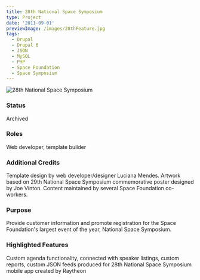 ```yaml
---
title: 28th National Space Symposium
type: Project
date: '2011-09-01'
previewImage: /images/28thFeature.jpg
tags:
  - Drupal
  - Drupal 6
  - JSON
  - MySQL
  - PHP
  - Space Foundation
  - Space Symposium
---
```

![28th National Space Symposium](/images/28thTop.jpg)

### Status

Archived

### Roles

Web developer, template builder

### Additional Credits

Template design by web developer/designer Luciana Mendes. Artwork based on 29th National Space Symposium commemorative poster designed by Joe Vinton. Content maintained by several Space Foundation co-workers.

### Purpose

Provide customer information and promote registration for the Space Foundation's largest event of the year, National Space Symposium.

### Highlighted Features

Custom agenda functionality, connected with speaker listings, custom reports, custom JSON feeds produced for 28th National Space Symposium mobile app created by Raytheon
